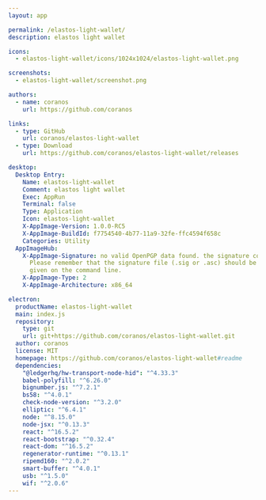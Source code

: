 ```yaml
---
layout: app

permalink: /elastos-light-wallet/
description: elastos light wallet

icons:
  - elastos-light-wallet/icons/1024x1024/elastos-light-wallet.png

screenshots:
  - elastos-light-wallet/screenshot.png

authors:
  - name: coranos
    url: https://github.com/coranos

links:
  - type: GitHub
    url: coranos/elastos-light-wallet
  - type: Download
    url: https://github.com/coranos/elastos-light-wallet/releases

desktop:
  Desktop Entry:
    Name: elastos-light-wallet
    Comment: elastos light wallet
    Exec: AppRun
    Terminal: false
    Type: Application
    Icon: elastos-light-wallet
    X-AppImage-Version: 1.0.0-RC5
    X-AppImage-BuildId: f7754540-4b77-11a9-32fe-ffc4594f658c
    Categories: Utility
  AppImageHub:
    X-AppImage-Signature: no valid OpenPGP data found. the signature could not be verified.
      Please remember that the signature file (.sig or .asc) should be the first file
      given on the command line.
    X-AppImage-Type: 2
    X-AppImage-Architecture: x86_64

electron:
  productName: elastos-light-wallet
  main: index.js
  repository:
    type: git
    url: git+https://github.com/coranos/elastos-light-wallet.git
  author: coranos
  license: MIT
  homepage: https://github.com/coranos/elastos-light-wallet#readme
  dependencies:
    "@ledgerhq/hw-transport-node-hid": "^4.33.3"
    babel-polyfill: "^6.26.0"
    bignumber.js: "^7.2.1"
    bs58: "^4.0.1"
    check-node-version: "^3.2.0"
    elliptic: "^6.4.1"
    node: "^8.15.0"
    node-jsx: "^0.13.3"
    react: "^16.5.2"
    react-bootstrap: "^0.32.4"
    react-dom: "^16.5.2"
    regenerator-runtime: "^0.13.1"
    ripemd160: "^2.0.2"
    smart-buffer: "^4.0.1"
    usb: "^1.5.0"
    wif: "^2.0.6"
---
```

